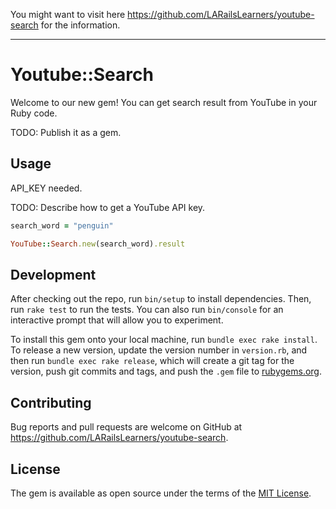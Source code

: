 You might want to visit here https://github.com/LARailsLearners/youtube-search for the information.

---
# Youtube::Search

Welcome to our new gem! You can get search result from YouTube in your Ruby code.

TODO: Publish it as a gem.

## Usage

API_KEY needed.

TODO: Describe how to get a YouTube API key.

```rb
search_word = "penguin"

YouTube::Search.new(search_word).result
```

## Development

After checking out the repo, run `bin/setup` to install dependencies. Then, run `rake test` to run the tests. You can also run `bin/console` for an interactive prompt that will allow you to experiment.

To install this gem onto your local machine, run `bundle exec rake install`. To release a new version, update the version number in `version.rb`, and then run `bundle exec rake release`, which will create a git tag for the version, push git commits and tags, and push the `.gem` file to [rubygems.org](https://rubygems.org).

## Contributing

Bug reports and pull requests are welcome on GitHub at https://github.com/LARailsLearners/youtube-search.


## License

The gem is available as open source under the terms of the [MIT License](http://opensource.org/licenses/MIT).

